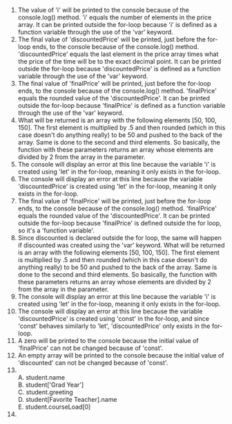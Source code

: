 1.  The value of 'i' will be printed to the console because of the console.log() method. 'i' equals the number of elements in the price array. It can be printed outside the for-loop because 'i' is defined as a function variable through the use of the 'var' keyword.
2.  The final value of 'discountedPrice' will be printed, just before the for-loop ends, to the console because of the console.log() method. 'discountedPrice' equals the last element in the price array times what the price of the time will be to the exact decimal point. It can be printed outside the for-loop because 'discountedPrice' is defined as a function variable through the use of the 'var' keyword.
3.  The final value of 'finalPrice' will be printed, just before the for-loop ends, to the console because of the console.log() method. 'finalPrice' equals the rounded value of the 'discountedPrice'. It can be printed outside the for-loop because 'finalPrice' is defined as a function variable through the use of the 'var' keyword.
4.  What will be returned is an array with the following elements [50, 100, 150]. The first element is multiplied by .5 and then rounded (which in this case doesn't do anything really) to be 50 and pushed to the back of the array. Same is done to the second and third elements. So basically, the function with these parameters returns an array whose elements are divided by 2 from the array in the parameter.
5.  The console will display an error at this line because the variable 'i' is created using 'let' in the for-loop, meaning it only exists in the for-loop.
6.  The console will display an error at this line because the variable 'discountedPrice' is created using 'let' in the for-loop, meaning it only exists in the for-loop.
7.  The final value of 'finalPrice' will be printed, just before the for-loop ends, to the console because of the console.log() method. 'finalPrice' equals the rounded value of the 'discountedPrice'. It can be printed outside the for-loop because 'finalPrice' is defined outside the for loop, so it's a 'function variable'.
8.  Since discounted is declared outside the for loop, the same will happen if discounted was created using the 'var' keyword. What will be returned is an array with the following elements [50, 100, 150]. The first element is multiplied by .5 and then rounded (which in this case doesn't do anything really) to be 50 and pushed to the back of the array. Same is done to the second and third elements. So basically, the function with these parameters returns an array whose elements are divided by 2 from the array in the parameter. 
9.  The console will display an error at this line because the variable 'i' is created using 'let' in the for-loop, meaning it only exists in the for-loop.
10. The console will display an error at this line because the variable 'discountedPrice' is created using 'const' in the for-loop, and since 'const' behaves similarly to 'let', 'discountedPrice' only exists in the for-loop.
11. A zero will be printed to the console because the initial value of 'finalPrice' can not be changed because of 'const'.
12. An empty array will be printed to the console because the initial value of 'discounted' can not be changed because of 'const'.
13. \
    A.  student.name\
    B.  student['Grad Year']\
    C.  student.greeting\
    D.  student[Favorite Teacher].name\
    E.  student.courseLoad[0]
14. 
